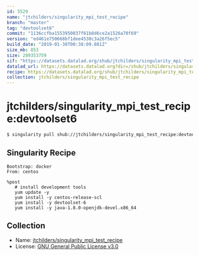 ```yaml
---
id: 5529
name: "jtchilders/singularity_mpi_test_recipe"
branch: "master"
tag: "devtoolset6"
commit: "1136ccfba1553950037f61b8d6ce2a1526a70f69"
version: "ed461e750668bf1dee4530c3a26f5ec5"
build_date: "2019-01-30T00:38:09.081Z"
size_mb: 853
size: 289353759
sif: "https://datasets.datalad.org/shub/jtchilders/singularity_mpi_test_recipe/devtoolset6/2019-01-30-1136ccfb-ed461e75/ed461e750668bf1dee4530c3a26f5ec5.simg"
datalad_url: https://datasets.datalad.org?dir=/shub/jtchilders/singularity_mpi_test_recipe/devtoolset6/2019-01-30-1136ccfb-ed461e75/
recipe: https://datasets.datalad.org/shub/jtchilders/singularity_mpi_test_recipe/devtoolset6/2019-01-30-1136ccfb-ed461e75/Singularity
collection: jtchilders/singularity_mpi_test_recipe
---
```


# jtchilders/singularity_mpi_test_recipe:devtoolset6

```bash
$ singularity pull shub://jtchilders/singularity_mpi_test_recipe:devtoolset6
```

## Singularity Recipe

```singularity
Bootstrap: docker
From: centos

%post
   # install development tools
   yum update -y
   yum install -y centos-release-scl
   yum install -y devtoolset-6
   yum install -y java-1.8.0-openjdk-devel.x86_64
```

## Collection

 - Name: [jtchilders/singularity_mpi_test_recipe](https://github.com/jtchilders/singularity_mpi_test_recipe)
 - License: [GNU General Public License v3.0](https://api.github.com/licenses/gpl-3.0)

